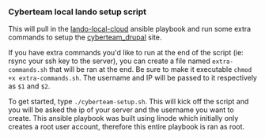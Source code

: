 ### Cyberteam local lando setup script

This will pull in the [lando-local-cloud](https://github.com/protitude/lando-local-cloud) ansible playbook and run some extra commands to setup the [cyberteam_drupal](https://github.com/necyberteam/cyberteam_drupal) site.

If you have extra commands you'd like to run at the end of the script (ie: rsync your ssh key to the server), you can create a file named ```extra-commands.sh``` that will be ran at the end. Be sure to make it executable ```chmod +x extra-commands.sh```. The username and IP will be passed to it respectively as ```$1``` and ```$2```.

To get started, type ```./cyberteam-setup.sh```. This will kick off the script and you will be asked the ip of your server and the username you want to create. This ansible playbook was built using linode which initially only creates a root user account, therefore this entire playbook is ran as root.
